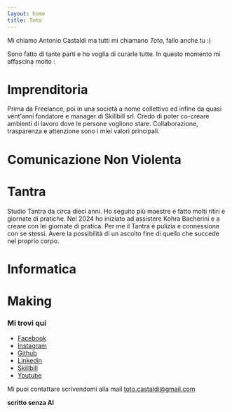 ```yaml
---
layout: home
title: Toto
---
```


Mi chiamo Antonio Castaldi ma tutti mi chiamano *Toto*, fallo anche tu :)

Sono fatto di tante parti e ho voglia di curarle tutte. In questo momento mi affascina molto :

# Imprenditoria

Prima da Freelance, poi in una società a nome collettivo ed infine da quasi vent'anni fondatore e manager di Skillbill srl.
Credo di poter co-creare ambienti di lavoro dove le persone vogliono stare. Collaborazione, trasparenza e attenzione sono i miei valori principali. 

# Comunicazione Non Violenta
# Tantra

Studio Tantra da circa dieci anni. Ho seguito più maestre e fatto molti ritiri e giornate di pratiche.
Nel 2024 ho iniziato ad assistere Kohra Bacherini e a creare con lei giornate di pratica.
Per me il Tantra è pulizia e connessione con se stessi. Avere la possibilità di un ascolto fine di quello che succede nel proprio corpo.

# Informatica
# Making

### Mi trovi qui
 - [Facebook](https://www.facebook.com/toto.castaldi/)
 - [Instagram](https://www.instagram.com/toto.castaldi/)
 - [Github](https://github.com/toto-castaldi)
 - [Linkedin](https://www.linkedin.com/in/antoniocastaldi)
 - [Skillbill](https://www.skillbill.it)
 - [Youtube](https://www.youtube.com/user/toto0castaldi)

Mi puoi contattare scrivendomi alla mail [toto.castaldi@gmail.com](mailto:toto.castaldi@gmail.com)

**scritto senza AI**